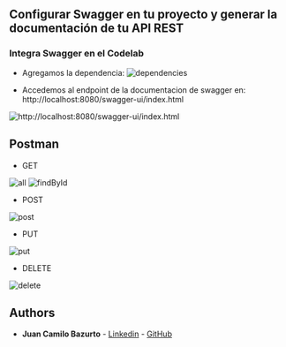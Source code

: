 ## Configurar Swagger en tu proyecto y generar la documentación de tu API REST

### Integra Swagger en el Codelab

- Agregamos la dependencia:
  ![dependencies](ReadmeImg/dependencies.png)
  

- Accedemos al endpoint de la documentacion de swagger en: http://localhost:8080/swagger-ui/index.html

![http://localhost:8080/swagger-ui/index.html](ReadmeImg/swagger.png)


## Postman

- GET

![all](ReadmeImg/all.png)
![findById](ReadmeImg/findById.png)

- POST

![post](ReadmeImg/create.png)

- PUT

![put](ReadmeImg/update.png)

- DELETE

![delete](ReadmeImg/delete.png)

## Authors

* **Juan Camilo Bazurto** - [Linkedin](https://www.linkedin.com/in/juan-camilo-b-b65379105/) - [GitHub](https://github.com/juan-bazurto-eci)